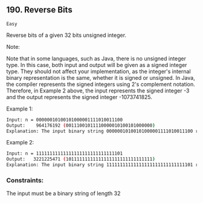 ## 190. Reverse Bits
`Easy`


Reverse bits of a given 32 bits unsigned integer.

Note:

Note that in some languages, such as Java, there is no unsigned integer type. In this case, both input and output will be given as a signed integer type. They should not affect your implementation, as the integer's internal binary representation is the same, whether it is signed or unsigned.
In Java, the compiler represents the signed integers using 2's complement notation. Therefore, in Example 2 above, the input represents the signed integer -3 and the output represents the signed integer -1073741825.
 

Example 1:
```sh
Input: n = 00000010100101000001111010011100
Output:    964176192 (00111001011110000010100101000000)
Explanation: The input binary string 00000010100101000001111010011100 represents the unsigned integer 43261596, so return 964176192 which its binary representation is 00111001011110000010100101000000.
```

Example 2:
```sh
Input: n = 11111111111111111111111111111101
Output:   3221225471 (10111111111111111111111111111111)
Explanation: The input binary string 11111111111111111111111111111101 represents the unsigned integer 4294967293, so return 3221225471 which its binary representation is 10111111111111111111111111111111.
 ```

### Constraints:

The input must be a binary string of length 32
 